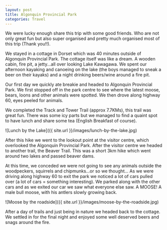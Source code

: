 ```yaml
---
layout: post
title: Algonquin Provincial Park
categories: Travel
---
```


<p class="article-intro">We were lucky enough share this trip with some good friends. Who are not only great fun but also super organised and pretty much organised most of this trip (Thank you!!).</p>

We stayed in a cottage in Dorset which was 40 minutes outside of Algonquin Provincial Park. The cottage itself was like a dream. A wooden cabin, fire pit, a jetty...all over looking Lake Kawagawa. We spent our afternoon kayaking and canoeing on the lake (the boys managed to sneak a beer on their kayaks) and a night drinking beers/wine around a fire pit.

Our first day we quickly ate breakie and headed to Algonquin Provincial Park. We first stopped off in the park centre to see where the latest moose, bears, loons and other animals were spotted. We then drove along highway 60, eyes peeled for animals.

We completed the Track and Tower Trail (approx 7.7KMs), this trail was great fun. There was some icy parts but we managed to find a quaint spot to have lunch and share some tea (English Breakfast of course).

![Lunch by the Lake]({{ site.url }}/images/lunch-by-the-lake.jpg)

After this hike we went to the lookout point at the visitor centre, which overlooked the Algonquin Provincial Park. After the visitor centre we headed to another trail, the Beaver Trail. This was a short 3km hike which went around two lakes and passed beaver dams.

At this time, we conceded we were not going to see any animals outside the woodpeckers, squirrels and chipmunks...or so we thought... As we were driving along highway 60 to exit the park we noticed a lot of cars pulled over (a lot of cars = something interesting). We parked along with the other cars and as we exited our car we saw what everyone else saw. A MOOSE! A male bull moose, with his antlers slowly growing back.

![Moose by the roadside]({{ site.url }}/images/moose-by-the-roadside.jpg)

After a day of trails and just being in nature we headed back to the cottage. We settled in for the final night and enjoyed some well deserved beers and snags around the fire.
